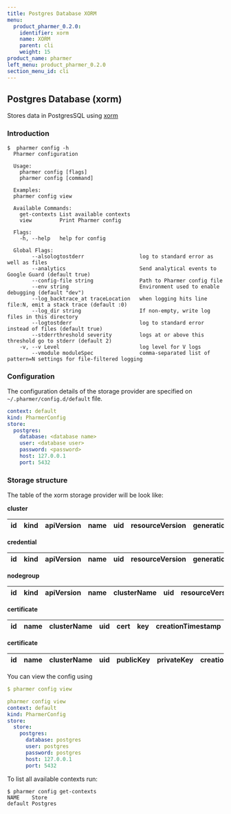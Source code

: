 ```yaml
---
title: Postgres Database XORM
menu:
  product_pharmer_0.2.0:
    identifier: xorm
    name: XORM
    parent: cli
    weight: 15
product_name: pharmer
left_menu: product_pharmer_0.2.0
section_menu_id: cli
---
```


## Postgres Database (xorm)

Stores data in PostgresSQL using [xorm](https://github.com/go-xorm/xorm)
 

### Introduction

```console
$  pharmer config -h
  Pharmer configuration
  
  Usage:
    pharmer config [flags]
    pharmer config [command]
  
  Examples:
  pharmer config view
  
  Available Commands:
    get-contexts List available contexts
    view         Print Pharmer config
  
  Flags:
    -h, --help   help for config
  
  Global Flags:
        --alsologtostderr                  log to standard error as well as files
        --analytics                        Send analytical events to Google Guard (default true)
        --config-file string               Path to Pharmer config file
        --env string                       Environment used to enable debugging (default "dev")
        --log_backtrace_at traceLocation   when logging hits line file:N, emit a stack trace (default :0)
        --log_dir string                   If non-empty, write log files in this directory
        --logtostderr                      log to standard error instead of files (default true)
        --stderrthreshold severity         logs at or above this threshold go to stderr (default 2)
    -v, --v Level                          log level for V logs
        --vmodule moduleSpec               comma-separated list of pattern=N settings for file-filtered logging
```

### Configuration

The configuration details of the storage provider are specified on `~/.pharmer/config.d/default` file. 

```yaml
context: default
kind: PharmerConfig
store:
  postgres:
    database: <database name>
    user: <database user>
    password: <password>
    host: 127.0.0.1
    port: 5432
```    

### Storage structure

The table of the xorm storage provider will be look like:

**cluster**

|id|kind|apiVersion|name|uid|resourceVersion|generation|labels|data|creationTimestamp|dateModified|deletionTimestamp|  
|--|----|----------|----|---|---------------|----------|------|----|-----------------|------------|-----------------| 

**credential**

|id|kind|apiVersion|name|uid|resourceVersion|generation|labels|data|creationTimestamp|dateModified|deletionTimestamp|  
|--|----|----------|----|---|---------------|----------|------|----|-----------------|------------|-----------------| 

**nodegroup**

|id|kind|apiVersion|name|clusterName|uid|resourceVersion|generation|labels|data|creationTimestamp|dateModified|deletionTimestamp|  
|--|----|----------|----|-----------|---|---------------|----------|------|----|-----------------|------------|-----------------| 

**certificate**

|id|name|clusterName|uid|cert|key|creationTimestamp|dateModified|deletionTimestamp|  
|--|----|-----------|---|----|---|-----------------|------------|-----------------| 

**certificate**

|id|name|clusterName|uid|publicKey|privateKey|creationTimestamp|dateModified|deletionTimestamp|  
|--|----|-----------|---|---------|----------|-----------------|------------|-----------------| 


You can view the config using 
```yaml
$ pharmer config view

pharmer config view
context: default
kind: PharmerConfig
store:
  store:
    postgres:
      database: postgres
      user: postgres
      password: postgres
      host: 127.0.0.1
      port: 5432

```

To list all available contexts run:
```console
$ pharmer config get-contexts
NAME	Store
default	Postgres

```